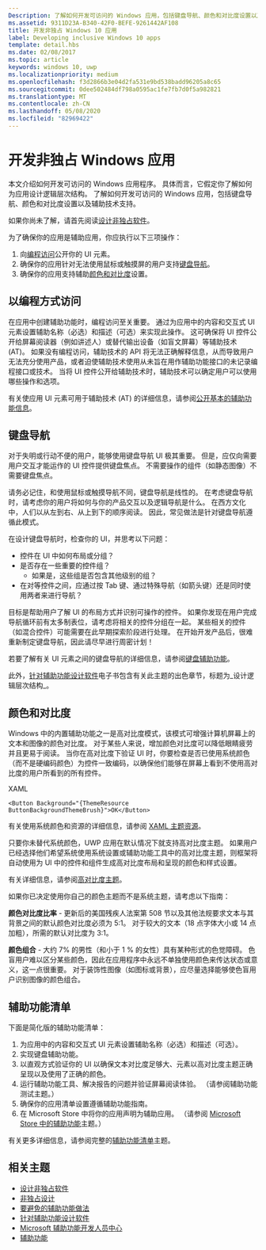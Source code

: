 ```yaml
---
Description: 了解如何开发可访问的 Windows 应用，包括键盘导航、颜色和对比度设置以及辅助技术支持。
ms.assetid: 9311D23A-B340-42F0-BEFE-9261442AF108
title: 开发非独占 Windows 10 应用
label: Developing inclusive Windows 10 apps
template: detail.hbs
ms.date: 02/08/2017
ms.topic: article
keywords: windows 10, uwp
ms.localizationpriority: medium
ms.openlocfilehash: f3d2866b3e04d2fa531e9bd538badd96205a8c65
ms.sourcegitcommit: 0dee502484df798a0595ac1fe7fb7d0f5a982821
ms.translationtype: MT
ms.contentlocale: zh-CN
ms.lasthandoff: 05/08/2020
ms.locfileid: "82969422"
---
```

# <a name="developing-inclusive-windows-apps"></a>开发非独占 Windows 应用  

本文介绍如何开发可访问的 Windows 应用程序。 具体而言，它假定你了解如何为应用设计逻辑层次结构。 了解如何开发可访问的 Windows 应用，包括键盘导航、颜色和对比度设置以及辅助技术支持。

如果你尚未了解，请首先阅读[设计非独占软件](designing-inclusive-software.md)。

为了确保你的应用是辅助应用，你应执行以下三项操作：

1. 向[编程访问](#programmatic-access)公开你的 UI 元素。
2. 确保你的应用针对无法使用鼠标或触摸屏的用户支持[键盘导航](#keyboard-navigation)。
3. 确保你的应用支持辅助[颜色和对比度](#color-and-contrast)设置。

## <a name="programmatic-access"></a>以编程方式访问  
在应用中创建辅助功能时，编程访问至关重要。 通过为应用中的内容和交互式 UI 元素设置辅助名称（必选）和描述（可选）来实现此操作。 这可确保将 UI 控件公开给屏幕阅读器（例如讲述人）或替代输出设备（如盲文屏幕）等辅助技术 (AT)。 如果没有编程访问，辅助技术的 API 将无法正确解释信息，从而导致用户无法充分使用产品，或者迫使辅助技术使用从未旨在用作辅助功能接口的未记录编程接口或技术。 当将 UI 控件公开给辅助技术时，辅助技术可以确定用户可以使用哪些操作和选项。  

有关使应用 UI 元素可用于辅助技术 (AT) 的详细信息，请参阅[公开基本的辅助功能信息](basic-accessibility-information.md)。

## <a name="keyboard-navigation"></a>键盘导航  
对于失明或行动不便的用户，能够使用键盘导航 UI 极其重要。 但是，应仅向需要用户交互才能运作的 UI 控件提供键盘焦点。 不需要操作的组件（如静态图像）不需要键盘焦点。  

请务必记住，和使用鼠标或触摸导航不同，键盘导航是线性的。 在考虑键盘导航时，请考虑你的用户将如何与你的产品交互以及逻辑导航是什么。 在西方文化中，人们以从左到右、从上到下的顺序阅读。 因此，常见做法是针对键盘导航遵循此模式。  

在设计键盘导航时，检查你的 UI，并思考以下问题：
* 控件在 UI 中如何布局或分组？
* 是否存在一些重要的控件组？
    * 如果是，这些组是否包含其他级别的组？
*   在对等控件之间，应通过按 Tab 键、通过特殊导航（如箭头键）还是同时使用两者来进行导航？

目标是帮助用户了解 UI 的布局方式并识别可操作的控件。 如果你发现在用户完成导航循环前有太多制表位，请考虑将相关的控件分组在一起。 某些相关的控件（如混合控件）可能需要在此早期探索阶段进行处理。 在开始开发产品后，很难重新制定键盘导航，因此请尽早进行周密计划！  

若要了解有关 UI 元素之间的键盘导航的详细信息，请参阅[键盘辅助功能](keyboard-accessibility.md)。  

此外，[针对辅助功能设计软件](https://www.microsoft.com/download/details.aspx?id=19262)电子书包含有关此主题的出色章节，标题为_设计逻辑层次结构_。

## <a name="color-and-contrast"></a>颜色和对比度  
Windows 中的内置辅助功能之一是高对比度模式，该模式可增强计算机屏幕上的文本和图像的颜色对比度。 对于某些人来说，增加颜色对比度可以降低眼睛疲劳并且更易于阅读。 当你在高对比度下验证 UI 时，你要检查是否已使用系统颜色（而不是硬编码颜色）为控件一致编码，以确保他们能够在屏幕上看到不使用高对比度的用户所看到的所有控件。  

XAML
```xaml
<Button Background="{ThemeResource ButtonBackgroundThemeBrush}">OK</Button>
```
有关使用系统颜色和资源的详细信息，请参阅 [XAML 主题资源](../controls-and-patterns/xaml-theme-resources.md)。

只要你未替代系统颜色，UWP 应用在默认情况下就支持高对比度主题。 如果用户已经选择他们希望系统使用系统设置或辅助功能工具中的高对比度主题，则框架将自动使用为 UI 中的控件和组件生成高对比度布局和呈现的颜色和样式设置。   

有关详细信息，请参阅[高对比度主题](high-contrast-themes.md)。  

如果你已决定使用你自己的颜色主题而不是系统主题，请考虑以下指南：  

**颜色对比度比率** - 更新后的美国残疾人法案第 508 节以及其他法规要求文本与其背景之间的默认颜色对比度必须为 5:1。 对于较大的文本（18 点字体大小或 14 点加粗），所需的默认对比度为 3:1。  

**颜色组合** - 大约 7% 的男性（和小于 1 % 的女性）具有某种形式的色觉障碍。 色盲用户难以区分某些颜色，因此在应用程序中永远不单独使用颜色来传达状态或意义，这一点很重要。 对于装饰性图像（如图标或背景），应尽量选择能够使色盲用户识别图像的颜色组合。  

## <a name="accessibility-checklist"></a>辅助功能清单  
下面是简化版的辅助功能清单：

1. 为应用中的内容和交互式 UI 元素设置辅助名称（必选）和描述（可选）。
2. 实现键盘辅助功能。
3. 以直观方式验证你的 UI 以确保文本对比度足够大、元素以高对比度主题正确呈现以及使用了正确的颜色。
4. 运行辅助功能工具、解决报告的问题并验证屏幕阅读体验。 （请参阅辅助功能测试主题。）
5. 确保你的应用清单设置遵循辅助功能指南。
6. 在 Microsoft Store 中将你的应用声明为辅助应用。 （请参阅 [Microsoft Store 中的辅助功能](accessibility-in-the-store.md)主题。）

有关更多详细信息，请参阅完整的[辅助功能清单](accessibility-checklist.md)主题。

## <a name="related-topics"></a>相关主题  
* [设计非独占软件](designing-inclusive-software.md)  
* [非独占设计](https://www.microsoft.com/design/inclusive/)
* [要避免的辅助功能做法](practices-to-avoid.md)
* [针对辅助功能设计软件](https://www.microsoft.com/download/details.aspx?id=19262)
* [Microsoft 辅助功能开发人员中心](https://developer.microsoft.com/windows/accessible-apps)
* [辅助功能](accessibility.md)

